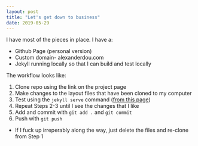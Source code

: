 ```yaml
---
layout: post
title: "Let's get down to business"
date: 2019-05-29
---
```


I have most of the pieces in place. I have a:
* Github Page (personal version)
* Custom domain- alexanderdou.com
* Jekyll running locally so that I can build and test locally

The workflow looks like:
1. Clone repo using the link on the project page
2. Make changes to the layout files that have been cloned to my computer
3. Test using the `jekyll serve` command ([from this page](https://kbroman.org/simple_site/pages/local_test.html))
4. Repeat Steps 2-3 until I see the changes that I like
5. Add and commit with `git add .` and `git commit`
6. Push with `git push`
* If I fuck up irreperably along the way, just delete the files and re-clone from Step 1